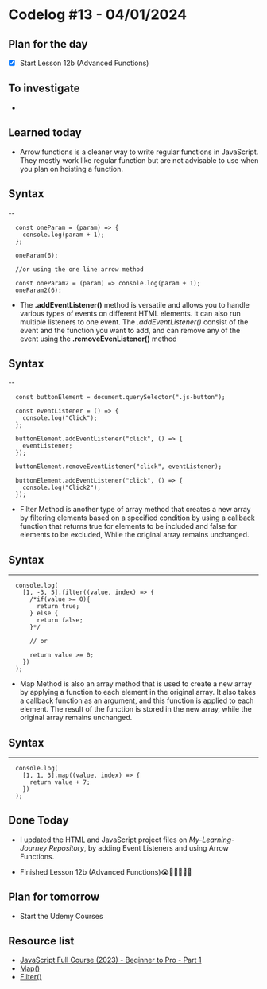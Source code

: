 # Codelog #13 - 04/01/2024



## Plan for the day
- [x] Start Lesson 12b (Advanced Functions)
 


## To investigate
-  


## Learned today
- Arrow functions is a cleaner way to write regular functions in JavaScript. They mostly work like regular function but are not advisable to use when you plan on hoisting a function.
  
## Syntax
--

      const oneParam = (param) => {
        console.log(param + 1);
      };

      oneParam(6);

      //or using the one line arrow method

      const oneParam2 = (param) => console.log(param + 1);
      oneParam2(6);

- The **.addEventListener()** method is versatile and allows you to handle various types of events on different HTML elements. it can also run multiple listeners to one event. The *.addEventListener()* consist of the event and the function you want to add, and can remove any of the event using the **.removeEvenListener()** method
  
## Syntax
--
      
      const buttonElement = document.querySelector(".js-button");

      const eventListener = () => {
        console.log("Click");
      };

      buttonElement.addEventListener("click", () => {
        eventListener;
      });

      buttonElement.removeEventListener("click", eventListener);

      buttonElement.addEventListener("click", () => {
        console.log("Click2");
      });

- Filter Method is another type of array method that creates a new array by filtering elements based on a specified condition by using a callback function that returns true for elements to be included and false for elements to be excluded, While the original array remains unchanged.

## Syntax
---
      console.log(
        [1, -3, 5].filter((value, index) => {
          /*if(value >= 0){
            return true;
          } else {
            return false;
          }*/

          // or

          return value >= 0;
        })
      );

- Map Method is also an array method that is used to create a new array by applying a function to each element in the original array. It also takes a callback function as an argument, and this function is applied to each element. The result of the function is stored in the new array, while the original array remains unchanged.

## Syntax
---
      console.log(
        [1, 1, 3].map((value, index) => {
          return value + 7;
        })
      );



## Done Today
- I updated the HTML and JavaScript project files on *My-Learning-Journey Repository*, by adding Event Listeners and using Arrow Functions.
  
- Finished Lesson 12b (Advanced Functions)😭🥳💥🔥🎉🎊



## Plan for tomorrow
- Start the Udemy Courses



## Resource list
- [JavaScript Full Course (2023) - Beginner to Pro - Part 1](https://www.youtube.com/watch?v=SBmSRK3feww&list=PLghkhsW32AScslc5-k7f9A7cOFJI6gZbv&index=9)
- [Map()](https://www.w3schools.com/jsref/jsref_map.asp)
- [Filter()](https://www.w3schools.com/jsref/jsref_filter.asp)
